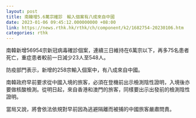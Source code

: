 ```yaml
---
layout: post
title: 南韓增5.6萬宗確診　輸入個案有八成來自中國
date: 2023-01-06 09:45:12.000000000 +08:00
link: https://news.rthk.hk/rthk/ch/component/k2/1682754-20230106.htm
categories: rthk
---
```


南韓新增56954宗新冠病毒確診個案，連續三日維持在6萬宗以下，再多75名患者死亡，重症患者較前一日減少23人至548人。

防疫部門表示，新增的258宗輸入個案中，有八成來自中國。

南韓政府早前要求從中國入境的旅客，必須在登機前出示檢測陰性證明，入境後亦要做核酸檢測。從明日起，來自香港和澳門的旅客，同樣要出示出發前的檢測陰性證明。

當局又說，將會依法依規對早前因為逃避隔離而被捕的中國旅客嚴肅問責。
